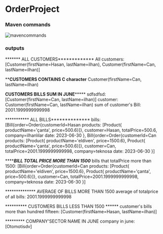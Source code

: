 # OrderProject
### Maven commands
![mavencommands](https://user-images.githubusercontent.com/57431420/219677950-bf8e0cc4-5c37-4428-8f84-766847f1c4fb.png)

### outputs
******* ALL CUSTOMERS*************
All customers: [Customer(firstName=Hasan, lastName=ilhan), Customer(firstName=Can, lastName=ilhan)]

**********CUSTOMERS CONTAINS C character********
Customer(firstName=Can, lastName=ilhan)

******CUSTOMERS BILLS SUM IN JUNE***********
sdfsdfsd: [Customer(firstName=Can, lastName=ilhan)]
customer: Customer(firstName=Can, lastName=ilhan) sum of customer's Bill: 2001.1999999999998

*********** ALL BILLS**************
bills: [Bill{order=Order{customerId=Hasan products: [Product{ productName='çanta', price=500.6}]}, customer=Hasan, totalPrice=500.6, company=ilhanlılar date: 2023-06-30
}, Bill{order=Order{customerId=Can products: [Product{ productName='eldiven', price=1500.6}, Product{ productName='çanta', price=500.6}]}, customer=Can, totalPrice=2001.1999999999998, company=teknosa date: 2023-06-30
}]

*************BILL TOTAL PRICE MORE THAN 1500*********
bills that totalPrice more than 1500: [Bill{order=Order{customerId=Can products: [Product{ productName='eldiven', price=1500.6}, Product{ productName='çanta', price=500.6}]}, customer=Can, totalPrice=2001.1999999999998, company=teknosa date: 2023-06-30
}]

************** AVERAGE OF BILLS MORE THAN 1500
  average of totalprice of all bills: 2001.1999999999998

********** CUSTOMERS BILLS LESS THAN 1500 ******
 customer's bills more than hundred fifteen: [Customer(firstName=Hasan, lastName=ilhan)]

********* COMPANY'SECTOR NAME IN JUNE
company in june: [Otomotisdv]

